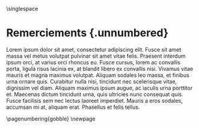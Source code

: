 \singlespace
# Remerciements {.unnumbered}
<!-- Remerciements -->
Lorem ipsum dolor sit amet, consectetur adipiscing elit. Fusce sit amet massa vel metus volutpat pulvinar sit amet vitae felis. Praesent interdum ipsum orci, at varius orci rhoncus eu. Fusce cursus, lorem ac convallis porta, ligula risus lacinia ex, at blandit libero ex convallis nisi. Vivamus vitae mauris et magna maximus volutpat. Aliquam sodales leo massa, et finibus urna ornare quis. Curabitur nulla nisi, tincidunt nec scelerisque vitae, dignissim vel diam. Aliquam maximus ipsum augue, ac iaculis urna porttitor et. Maecenas dictum tincidunt urna, quis ultricies nunc consequat quis. Fusce facilisis sem nec lectus laoreet imperdiet. Mauris a eros sodales, accumsan mi at, aliquam erat. Phasellus et felis tellus.


\pagenumbering{gobble}
\newpage